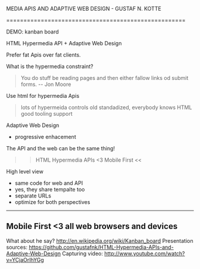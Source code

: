 MEDIA APIS AND ADAPTIVE WEB DESIGN - GUSTAF N. KOTTE

====================================================

DEMO: kanban board

HTML Hypermedia API + Adaptive Web Design

Prefer fat Apis over fat clients.

What is the hypermedia constraint?
> You do stuff be reading pages and then either fallow links od submit
forms. -- Jon Moore

Use html for hypermedia Apis
> lots of hypermeida controls
> old standadized, everybody knows HTML
> good tooling support


Adaptive Web Design
- progressive enhacement

The API and the web can be the same thing!
>> HTML Hypermedia APIs <3 Mobile First <<

High level view
- same code for web and API
- yes, they share tempalte too
- separate URLs
- optimize for both perspectives

--------------------------------------------
Mobile First <3 all web browsers and devices
--------------------------------------------

What about he say? http://en.wikipedia.org/wiki/Kanban_board
Presentation sources:
https://github.com/gustafnk/HTML-Hypermedia-APIs-and-Adaptive-Web-Design
Capturing video: http://www.youtube.com/watch?v=YCjaOrIhYGg

